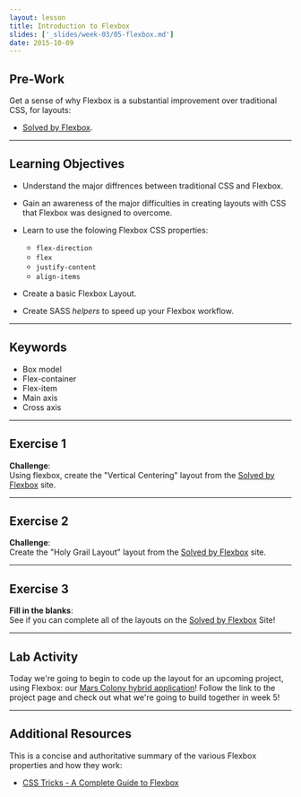 ```yaml
---
layout: lesson
title: Introduction to Flexbox
slides: ['_slides/week-03/05-flexbox.md']
date: 2015-10-09
---
```


## Pre-Work

Get a sense of why Flexbox is a substantial improvement over traditional CSS, for layouts:

- [Solved by Flexbox](https://philipwalton.github.io/solved-by-flexbox/).

---

## Learning Objectives

- Understand the major diffrences between traditional CSS and Flexbox.

- Gain an awareness of the major difficulties in creating layouts with CSS that Flexbox was designed to overcome.

- Learn to use the folowing Flexbox CSS properties:
	- `flex-direction`
	- `flex`
	- `justify-content`
	- `align-items`

- Create a basic Flexbox Layout.
- Create SASS *helpers* to speed up your Flexbox workflow.

---

## Keywords

- Box model
- Flex-container
- Flex-item
- Main axis
- Cross axis

---

## Exercise 1

**Challenge**: <br>
Using flexbox, create the "Vertical Centering" layout from the [Solved by Flexbox](https://philipwalton.github.io/solved-by-flexbox/) site.

---

## Exercise 2

**Challenge**: <br>
Create the "Holy Grail Layout" layout from the [Solved by Flexbox](https://philipwalton.github.io/solved-by-flexbox/) site.

---

## Exercise 3
**Fill in the blanks**: <br>
See if you can complete all of the layouts on the [Solved by Flexbox](https://philipwalton.github.io/solved-by-flexbox/) Site!

---

## Lab Activity

Today we're going to begin to code up the layout for an upcoming project, using Flexbox: our [Mars Colony hybrid application](http://redacademy.com/project/project-4-mars-colony-hybrid-app/)! Follow the link to the project page and check out what we're going to build together in week 5!

---

## Additional Resources
<!-- 
Animate.css is a popular open-source library for adding drop-in CSS animations for your projects.

- [Animate.css](https://daneden.github.io/animate.css/) -->
<!-- 
Here is a comprehensive set of tutorials on Flexbox that will take you from beginned to advanced over the course of 20 videos. Enjoy!

- [What the Flexbox!?](http://flexbox.io) -->

This is a concise and authoritative summary of the various Flexbox properties and how they work: 

- [CSS Tricks - A Complete Guide to Flexbox](https://css-tricks.com/snippets/css/a-guide-to-flexbox/)

